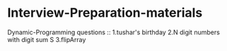 # Interview-Preparation-materials

Dynamic-Programming questions ::
1.tushar's birthday
2.N digit numbers with digit sum S
3.flipArray